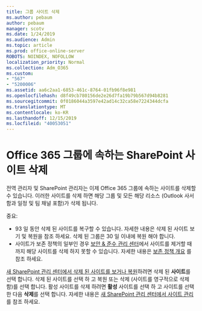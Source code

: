 ```yaml
---
title: 그룹 사이트 삭제
ms.author: pebaum
author: pebaum
manager: scotv
ms.date: 1/24/2019
ms.audience: Admin
ms.topic: article
ms.prod: office-online-server
ROBOTS: NOINDEX, NOFOLLOW
localization_priority: Normal
ms.collection: Adm_O365
ms.custom:
- "567"
- "5200006"
ms.assetid: aa6c2aa1-6853-461c-8764-01fb96f8e981
ms.openlocfilehash: d8f49cb780156de2e26d7fa19b79b567d94b8281
ms.sourcegitcommit: 0f0186044a3597e42ad14c32ca58e7224344dcfa
ms.translationtype: MT
ms.contentlocale: ko-KR
ms.lasthandoff: 12/15/2019
ms.locfileid: "40053051"
---
```

# <a name="delete-a-sharepoint-site-that-belongs-to-an-office-365-group"></a>Office 365 그룹에 속하는 SharePoint 사이트 삭제

전역 관리자 및 SharePoint 관리자는 이제 Office 365 그룹에 속하는 사이트를 삭제할 수 있습니다. 이러한 사이트를 삭제 하면 해당 그룹 및 모든 해당 리소스 (Outlook 사서함과 일정 및 팀 채널 포함)가 삭제 됩니다.
  
중요:

- 93 일 동안 삭제 된 사이트를 복구할 수 있습니다. 자세한 내용은 삭제 된 사이트 보기 및 복원을 참조 하세요. 삭제 된 그룹은 30 일 이내에 복원 해야 합니다.
- 사이트가 보존 정책의 일부인 경우 [보안 &amp; 준수 관리 센터](https://protection.office.com/?rfr=AdminCenter#/retention)에서 사이트를 제거할 때까지 해당 사이트를 삭제 하지 못할 수 있습니다. 자세한 내용은 [보존 정책 개요](https://docs.microsoft.com/office365/securitycompliance/retention-policies#content-in-onedrive-accounts-and-sharepoint-sites) 를 참조 하세요.
  
[새 SharePoint 관리 센터에서 삭제 된 사이트를 보거나 복원](https://docs.microsoft.com/sharepoint/view-and-restore-deleted-sites-in-new-admin-center)하려면 삭제 된 **사이트**를 선택 합니다. 삭제 된 사이트를 선택 하 고 복원 또는 삭제 (사이트를 영구적으로 삭제 함)를 선택 합니다. 활성 사이트를 삭제 하려면 **활성** 사이트를 선택 하 고 사이트를 선택한 다음 **삭제**를 선택 합니다. 자세한 내용은 [새 SharePoint 관리 센터에서 사이트 관리](https://docs.microsoft.com/sharepoint/manage-sites-in-new-admin-center)를 참조 하세요.
  